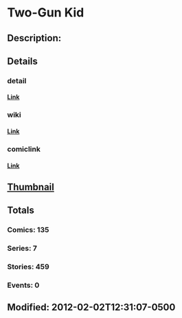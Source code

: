 # Two-Gun Kid
## Description: 
## Details
### detail
#### [Link](http://marvel.com/characters/2419/two-gun_kid?utm_campaign=apiRef&utm_source=225578a89fc76f3d20fbffda5d17a88d)
### wiki
#### [Link](http://marvel.com/universe/Two-Gun_Kid?utm_campaign=apiRef&utm_source=225578a89fc76f3d20fbffda5d17a88d)
### comiclink
#### [Link](http://marvel.com/comics/characters/1010852/two-gun_kid?utm_campaign=apiRef&utm_source=225578a89fc76f3d20fbffda5d17a88d)
## [Thumbnail](http://i.annihil.us/u/prod/marvel/i/mg/9/70/4ce5a390b929b.jpg)
## Totals
### Comics: 135
### Series: 7
### Stories: 459
### Events: 0
## Modified: 2012-02-02T12:31:07-0500